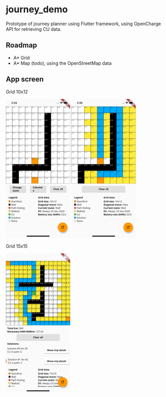 # journey_demo

Prototype of journey planner using Flutter framework, using OpenCharge API for retrieving CU data.

## Roadmap
- A* Grid
- A* Map (todo), using the OpenStreetMap data

## App screen

Grid 10x12

<img src="https://github.com/federicoviceconti/Journey-Demo/blob/main/demo/grid_astar_start.png" alt="mockup demo app grid start" width="200">
<img src="https://github.com/federicoviceconti/Journey-Demo/blob/main/demo/grid_astar_end.png" alt="mockup demo app grid end" width="200">

Grid 15x15

<img src="https://github.com/federicoviceconti/Journey-Demo/blob/main/demo/grid_astar_withcu.png" alt="mockup demo app with cu" width="200">
